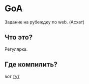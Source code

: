 # GoA
Задание на рубеждку по web. (Асхат)

## Что это?
Регулярка.

## Где компилить?
вот [тут](https://play.golang.org)
